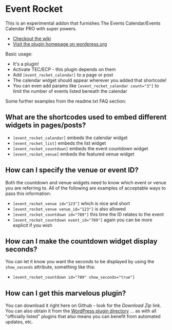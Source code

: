 Event Rocket
============

This is an experimental addon that furnishes The Events Calendar/Events Calendar PRO with super powers.

* [Checkout the wiki](https://github.com/barryhughes/event-rocket/wiki)
* [Visit the plugin homepage on wordpress.org](http://wordpress.org/plugins/event-rocket/)

Basic usage:

* It's a plugin!
* Activate TEC/ECP - this plugin depends on them
* Add `[event_rocket_calendar]` to a page or post
* The calendar widget should appear wherever you added that shortcode!
* You can even add params like `[event_rocket_calendar count="3"]` to limit the number of events listed beneath the calendar

Some further examples from the readme.txt FAQ section:

## What are the shortcodes used to embed different widgets in pages/posts?

* `[event_rocket_calendar]` embeds the calendar widget
* `[event_rocket_list]` embeds the list widget
* `[event_rocket_countdown]` embeds the event countdown widget
* `[event_rocket_venue]` embeds the featured venue widget

## How can I specify the venue or event ID?

Both the countdown and venue widgets need to know which event or venue you are referring to. All of the following are
examples of acceptable ways to pass this information:

* `[event_rocket_venue id="123"]` which is nice and short
* `[event_rocket_venue venue_id="123"]` is also allowed
* `[event_rocket_countdown id="789"]` this time the ID relates to the event
* `[event_rocket_countdown event_id="789"]` again you can be more explicit if you wish

## How can I make the countdown widget display seconds?

You can let it know you want the seconds to be displayed by using the `show_seconds` attribute, something like this:

* `[event_rocket_countdown id="789" show_seconds="true"]`

## How can I get this marvelous plugin?

You can download it right here on Github - look for the *Download Zip* link. You can also obtain it from the
[WordPress plugin directory](http://wordpress.org/plugins/event-rocket/) ... as with all "officially listed"
plugins that also means you can benefit from automated updates, etc.

